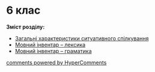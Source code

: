 <div id="hypercomments_widget" class="js-hypercomments-widget invisible"></div>

# 6 клас

<p><b>Зміст розділу:</b></p>

<ul type="disc">
    <li><a href="./spilkuvannya.md">Загальні характеристики ситуативного спілкування</a></li>
    <li><a href="./leksyka.md">Мовний інвентар – лексика</a></li>
    <li><a href="./gramatyka.md">Мовний інвентар – граматика</a></li>
</ul>

<div class="js-hypercomments-container">
    <a href="http://hypercomments.com" class="hc-link" title="comments widget">comments powered by HyperComments</a>
</div>